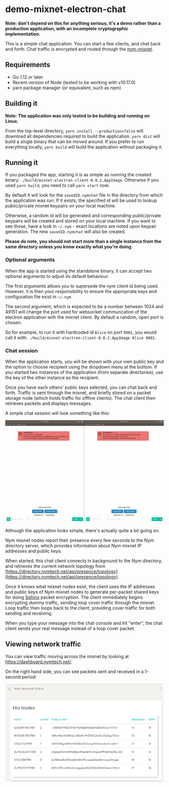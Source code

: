 # demo-mixnet-electron-chat

**Note: don't depend on this for anything serious, it's a demo rather than a production application, with an incomplete cryptographic implementation.**

This is a simple chat application. You can start a few clients, and chat back and forth. Chat traffic is encrypted and routed through the [nym-mixnet](https://github.com/nymtech/nym-mixnet).

## Requirements

* Go 1.12 or later
* Recent version of Node (tested to be working with v10.17.0)
* yarn package manager (or equivalent, such as npm)

## Building it

**Note: The application was only tested to be building and running on Linux.**

From the top-level directory, `yarn install --production=false` will download all dependencies required to build the application. `yarn dist` will build a single binary that can be moved around. If you prefer to run everything locally,  `yarn build` will build the application without packaging it.

## Running it

If you packaged the app, starting it is as simple as running the created binary: `./build/mixnet-electron-client-0.0.2.AppImage`. Otherwise if you used `yarn build`, you need to call `yarn start` now.

By default it will look for the `savedID.nymchat` file in the directory from which the application was run. If it exists, the specified id will be used to lookup public/private mixnet keypairs on your local machine.

Otherwise, a random id will be generated and corresponding public/private keypairs will be created and stored on your local machine. If you want to see those, have a look in `~/.nym` - exact locations are noted upon keypair generation. The new `savedID.nymchat` will also be created.

**Please do note, you should not start more than a single instance from the same directory unless you know exactly what you're doing.**

### Optional arguments

When the app is started using the standalone binary, it can accept two optional arguments to adjust its default behaviour.

The first arguments allows you to supersede the nym client id being used. However, it is then your responsibility to ensure the appropriate keys and configuration file exist in `~/.nym`

The second argument, which is expected to be a number between 1024 and 49151 will change the port used for websocket communcation of the electron application with the mixnet client. By default a random, open port is chosen.

So for example, to run it with hardcoded id `Alice` on port `9001`, you would call it with: `./build/mixnet-electron-client-0.0.2.AppImage Alice 9001`.

### Chat session

When the application starts, you will be shown with your own public key and the option to choose recipient using the dropdown menu at the bottom. If you started two instances of the application (from separate directories), use the key of the other instance as the recipient.

Once you have each others' public keys selected, you can chat back and forth. Traffic is sent through the mixnet, and briefly stored on a packet storage node (which holds traffic for offline clients). The chat client then retrieves packets and displays messages.

A simple chat session will look something like this:

![conversation](assets/conversation.gif)

Although the application looks simple, there's actually quite a bit going on.

Nym mixnet nodes report their presence every few seconds to the Nym directory server, which provides information about Nym mixnet IP addresses and public keys.

When started, this chat client connects in background to the Nym directory, and retrieves the current network topology from [https://directory.nymtech.net/api/presence/topology](https://directory.nymtech.net/api/presence/topology).

Once it knows what mixnet nodes exist, the client uses the IP addresses and public keys of Nym mixnet nodes to generate per-packet shared keys for doing [Sphinx](https://cypherpunks.ca/~iang/pubs/Sphinx_Oakland09.pdf) packet encryption. The client immediately begins encrypting dummy traffic, sending loop cover traffic through the mixnet. Loop traffic then loops back to the client, providing cover traffic for both sending and receiving.

When you type your message into the chat console and hit "enter", the chat client sends your real message instead of a loop cover packet.

## Viewing network traffic

You can view traffic moving across the mixnet by looking at https://dashboard.nymtech.net/.

On the right hand side, you can see packets sent and received in a 1-second period:

![dashboard](assets/dashboard.gif)
